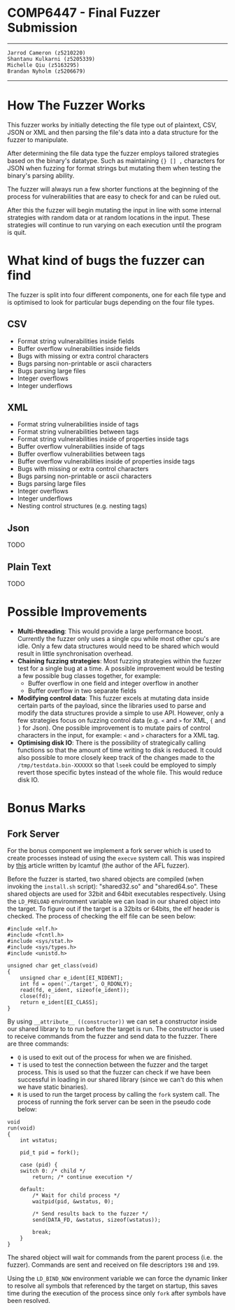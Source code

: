 # COMP6447 - Final Fuzzer Submission

---
    Jarrod Cameron (z5210220)
    Shantanu Kulkarni (z5205339)
    Michelle Qiu (z5163295)
    Brandan Nyholm (z5206679)
---

# How The Fuzzer Works

This fuzzer works by initially detecting the file type out of plaintext, CSV,
JSON or XML and then parsing the file's data into a data structure for the
fuzzer to manipulate.

After determining the file data type the fuzzer employs tailored strategies
based on the binary's datatype. Such as maintaining `{} [] ,` characters for
JSON when fuzzing for format strings but mutating them when testing the
binary's parsing ability.

The fuzzer will always run a few shorter functions at the beginning of the
process for vulnerabilities that are easy to check for and can be ruled out.

After this the fuzzer will begin mutating the input in line with some internal
strategies with random data or at random locations in the input. These
strategies will continue to run varying on each execution until the program is
quit.

# What kind of bugs the fuzzer can find

The fuzzer is split into four different components, one for each file type and
is optimised to look for particular bugs depending on the four file types.

## CSV

- Format string vulnerabilities inside fields
- Buffer overflow vulnerabilities inside fields
- Bugs with missing or extra control characters
- Bugs parsing non-printable or ascii characters
- Bugs parsing large files
- Integer overflows
- Integer underflows

## XML

- Format string vulnerabilities inside of tags
- Format string vulnerabilities between tags
- Format string vulnerabilities inside of properties inside tags
- Buffer overflow vulnerabilities inside of tags
- Buffer overflow vulnerabilities between tags
- Buffer overflow vulnerabilities inside of properties inside tags
- Bugs with missing or extra control characters
- Bugs parsing non-printable or ascii characters
- Bugs parsing large files
- Integer overflows
- Integer underflows
- Nesting control structures (e.g. nesting tags)

## Json

TODO

## Plain Text

TODO

# Possible Improvements

- __Multi-threading__: This would provide a large performance boost. Currently
  the fuzzer only uses a single cpu while most other cpu's are idle. Only a few
  data structures would need to be shared which would result in little
  synchronisation overhead.
- __Chaining fuzzing strategies__: Most fuzzing strategies within the fuzzer
  test for a single bug at a time. A possible improvement would be testing a
  few possible bug classes together, for example:
  - Buffer overflow in one field and integer overflow in another
  - Buffer overflow in two separate fields
- __Modifying control data__: This fuzzer excels at mutating data inside
  certain parts of the payload, since the libraries used to parse and modify
  the data structures provide a simple to use API. However, only a few
  strategies focus on fuzzing control data (e.g. `<` and `>` for XML, `{` and
  `}` for Json). One possible improvement is to mutate pairs of control
  characters in the input, for example: `<` and `>` characters for a XML tag.
- __Optimising disk IO__: There is the possibility of strategically calling
  functions so that the amount of time writing to disk is reduced. It could
  also  possible to more closely keep track of the changes made to the
  `/tmp/testdata.bin-XXXXXX` so that `lseek` could be employed to simply revert
  those specific bytes instead of the whole file. This would reduce disk IO.

# Bonus Marks

## Fork Server

For the bonus component we implement a fork server which is used to create
processes instead of using the `execve` system call. This was inspired by
[this](https://lcamtuf.blogspot.com/2014/10/fuzzing-binaries-without-execve.html)
article written by lcamtuf (the author of the AFL fuzzer).

Before the fuzzer is started, two shared objects are compiled (when invoking
the `install.sh` script): "shared32.so" and "shared64.so". These shared objects
are used for 32bit and 64bit executables respectively. Using the `LD_PRELOAD`
environment variable we can load in our shared object into the target. To
figure out if the target is a 32bits or 64bits, the elf header is checked.
The process of checking the elf file can be seen below:

```{c}
#include <elf.h>
#include <fcntl.h>
#include <sys/stat.h>
#include <sys/types.h>
#include <unistd.h>

unsigned char get_class(void)
{
    unsigned char e_ident[EI_NIDENT];
    int fd = open('./target', O_RDONLY);
    read(fd, e_ident, sizeof(e_ident));
    close(fd);
    return e_ident[EI_CLASS];
}
```

By using `__attribute__ ((constructor))` we can set a constructor inside our
shared library to to run before the target is run. The constructor is used to
receive commands from the fuzzer and send data to the fuzzer. There are three
commands:

- `Q` is used to exit out of the process for when we are finished.
- `T` is used to test the connection between the fuzzer and the target process.
  This is used so that the fuzzer can check if we have been successful in
  loading in our shared library (since we can't do this when we have static
  binaries).
- `R` is used to run the target process by calling the `fork` system call. The
  process of running the fork server can be seen in the pseudo code below:

```{c}
void
run(void)
{
    int wstatus;

    pid_t pid = fork();

    case (pid) {
    switch 0: /* child */
        return; /* continue execution */

    default:
        /* Wait for child process */
        waitpid(pid, &wstatus, 0);

        /* Send results back to the fuzzer */
        send(DATA_FD, &wstatus, sizeof(wstatus));

        break;
    }
}
```

The shared object will wait for commands from the parent process (i.e. the
fuzzer). Commands are sent and received on file descriptors `198` and `199`.

Using the `LD_BIND_NOW` environment variable we can force the dynamic linker to
resolve all symbols that referenced by the target on startup, this saves time
during the execution of the process since only `fork` after symbols have been
resolved.
